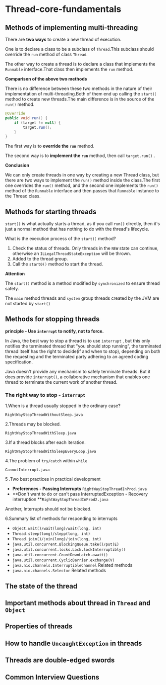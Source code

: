 # Thread-core-fundamentals

## Methods of implementing multi-threading

There are **two ways** to create a new thread of execution.

One is to declare a class to be a subclass of `Thread`.This subclass should override the `run` method of class `Thread`.

The other way to create a thread is to declare a class that implements the `Runnable` interface.That class then implements the `run` method.

**Comparison of the above two methods**

There is no difference between these two methods in the nature of their implementation of multi-threading.Both of them end up calling the `start()` method to create new threads.The main difference is in the source of the `run()` method.

```java
@Override
public void run() {
    if (target != null) {
        target.run();
    }
}
```

The first way is to **override the `run`** method.

The second way is to **implement the `run`** method, then call `target.run()` .

**Conclusion**

We can only create threads in one way by creating a new Thread class, but there are two ways to implement the `run()` method inside the class.The first one overrides the `run()` method, and the second one implements the `run()` method of the `Runnable` interface and then passes that `Runnable` instance to the Thread class.



## Methods for starting threads

`start()`  is what actually starts a thread, as if you call `run()`  directly, then it's just a normal method that has nothing to do with the thread's lifecycle.

What is the execution process of the `start()` method?

1. Check the status of threads. Only threads in the `NEW` state can continue, otherwise an `ILLegalThreadStateException` will be thrown.
2. Added to the thread group.
3. Call the `start0()` method to start the thread.

**Attention**

The `start()` method is a method modified by `synchronized`  to ensure thread safety.

The `main` method threads and `system` group threads created by the JVM are not started by  `start()`



## Methods for stopping threads

**principle - Use `interrupt` to notify, not to force.**

In Java, the best way to stop a thread is to use `interrupt` , but this only notifies the terminated thread that "you should stop running", the terminated thread itself has the right to decide(if and when to stop), depending on both the requesting and the terminated party adhering to an agreed coding specification.

Java doesn't provide any mechanism to safely terminate threads. But it does provide `interrupt()`, a collaborative mechanism that enables one thread to terminate the current work of another thread.

### The right way to stop - `interrupt`

1.When is a thread usually stopped in the ordinary case?

`RightWayStopThreadWithoutSleep.java`

2.Threads may be blocked.

`RightWayStopThreadWithSleep.java`

3.If a thread blocks after each iteration.

`RightWayStopThreadWithSleepEveryLoop.java`

4.The problem of `try/catch` within `while` 

`CannotInterrupt.java`

5 .Two best practices in practical development

- **Preferences - Passing Interrupts** `RightWayStopThreadInProd.java`
- **Don't want to  do or can't pass InterruptedException - Recovery interruption **`RightWayStopThreadInProd2.java`

Another, Interrupts should not be blocked.

6.Summary list of methods for responding to interrupts

- `Object.wait()/wait(long)/wait(long, int)`
- `Thread.sleep(long)/slepp(long, int)`
- `Thread.join()/join(long)/join(long, int)`
- `java.util.concurrent.BlockingQueue.take()/put(E)`
- `java.util.concurrent.locks.Lock.lockInterruptibly()`
- `java.util.concurrent.CountDownLatch.await()`
- `java.util.concurrent.CyclicBarrier.exchange(V)`
- `java.nio.channels.InterruptibleChannel` Related methods
- `java.nio.channels.Selector` Related methods





## The state of the thread



## Important methods about thread in `Thread` and `Object`



## Properties of threads



## How to handle `UncaughtException` in threads



## Threads are double-edged swords



## Common Interview Questions
